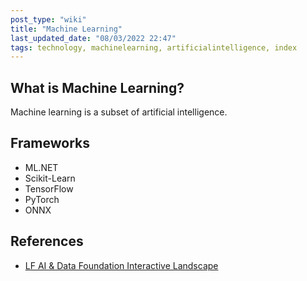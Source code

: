 ```yaml
---
post_type: "wiki" 
title: "Machine Learning"
last_updated_date: "08/03/2022 22:47"
tags: technology, machinelearning, artificialintelligence, index
---
```


## What is Machine Learning?

Machine learning is a subset of artificial intelligence. 

## Frameworks

- ML.NET
- Scikit-Learn
- TensorFlow
- PyTorch
- ONNX

## References

- [LF AI & Data Foundation Interactive Landscape](https://landscape.lfai.foundation/)